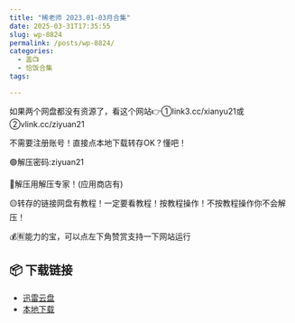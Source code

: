 ```yaml
---
title: "稀老师 2023.01-03月合集"
date: 2025-03-31T17:35:55
slug: wp-8824
permalink: /posts/wp-8824/
categories:
  - 盖📺
  - 恰饭合集
tags:

---
```


如果两个网盘都没有资源了，看这个网站👉①link3.cc/xianyu21或②vlink.cc/ziyuan21

不需要注册账号！直接点本地下载转存OK？懂吧！

🟢解压密码:ziyuan21

🔵解压用解压专家！(应用商店有)

🟡转存的链接网盘有教程！一定要看教程！按教程操作！不按教程操作你不会解压！

💰🈶能力的宝，可以点左下角赞赏支持一下网站运行

## 📦 下载链接
- [迅雷云盘](https://blziyuan21.com/pay-download/8824?key=a0f3aae4b1&down_id=0)
- [本地下载](https://blziyuan21.com/pay-download/8824?key=a0f3aae4b1&down_id=1)

